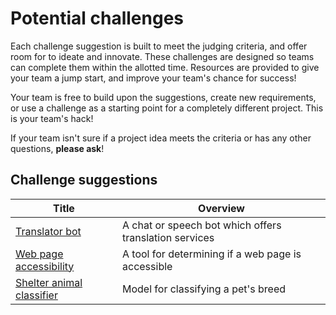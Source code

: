 # Potential challenges

Each challenge suggestion is built to meet the judging criteria, and offer room for to ideate and innovate. These challenges are designed so teams can complete them within the allotted time. Resources are provided to give your team a jump start, and improve your team's chance for success!

Your team is free to build upon the suggestions, create new requirements, or use a challenge as a starting point for a completely different project. This is your team's hack!

If your team isn't sure if a project idea meets the criteria or has any other questions, **please ask**!

## Challenge suggestions

|Title                                        |Overview                                               |
|---------------------------------------------|-------------------------------------------------------|
|[Translator bot](./translator.md)            |A chat or speech bot which offers translation services |
|[Web page accessibility](./accessibility.md) |A tool for determining if a web page is accessible     |
|[Shelter animal classifier](./shelter.md)    |Model for classifying a pet's breed                    |